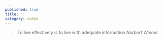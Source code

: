 ```yaml
---
published: true
title: ''
category: notes
---
```

> To live effectively is to live with adequate information.<cite>Norbert Wiener</cite>
